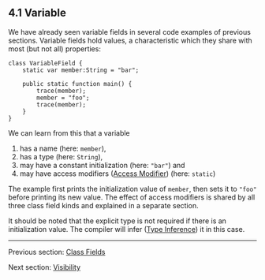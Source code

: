## 4.1 Variable

We have already seen variable fields in several code examples of previous sections. Variable fields hold values, a characteristic which they share with most (but not all) properties:

```
class VariableField {
	static var member:String = "bar";
	
	public static function main() {
		trace(member);
		member = "foo";
		trace(member);
	}
}
```
We can learn from this that a variable



1. has a name (here: `member`),
2. has a type (here: `String`),
3. may have a constant initialization (here: `"bar"`) and
4. may have access modifiers ([Access Modifier](https://github.com/Simn/HaxeManual/tree/master/md/manual/4.4-Access_Modifier.md)) (here: `static`)


The example first prints the initialization value of `member`, then sets it to `"foo"` before printing its new value. The effect of access modifiers is shared by all three class field kinds and explained in a separate section.

It should be noted that the explicit type is not required if there is an initialization value. The compiler will infer ([Type Inference](https://github.com/Simn/HaxeManual/tree/master/md/manual/3.4-Type_Inference.md)) it in this case.

---

Previous section: [Class Fields](https://github.com/Simn/HaxeManual/tree/master/md/manual/4-Class_Fields.md)

Next section: [Visibility](https://github.com/Simn/HaxeManual/tree/master/md/manual/4.4.1-Visibility.md)